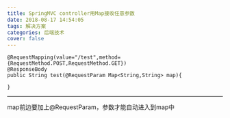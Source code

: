 ```yaml
---
title: SpringMVC controller用Map接收任意参数
date: 2018-08-17 14:54:05
tags: 解决方案
categories: 后端技术
cover: false
---
```

``` code
@RequestMapping(value="/test",method={RequestMethod.POST,RequestMethod.GET})
@ResponseBody
public String test(@RequestParam Map<String,String> map){

}
``` 
___
map前边要加上@RequestParam，参数才能自动进入到map中
